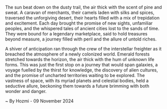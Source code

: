 
The sun beat down on the dusty trail, the air thick with the scent of pine and sweat.  A caravan of merchants, their camels laden with silks and spices, traversed the unforgiving desert, their hearts filled with a mix of trepidation and excitement.  Each day brought the promise of new sights, unfamiliar peoples, and the whispered tales of ancient cities lost to the sands of time. They were bound for a legendary marketplace, said to hold treasures beyond measure, a journey filled with peril and the allure of untold riches.  

A shiver of anticipation ran through the crew of the interstellar freighter as it breached the atmosphere of a newly colonized world.  Emerald forests stretched towards the horizon, the air thick with the hum of unknown life forms.  This was just the first stop on a journey that would span galaxies, a voyage fuelled by the thirst for knowledge, the discovery of alien cultures, and the promise of uncharted territories waiting to be explored.  The vastness of space, with its myriad planets and celestial bodies, held a seductive allure, beckoning them towards a future brimming with both wonder and danger. 

~ By Hozmi - 09 November 2024
